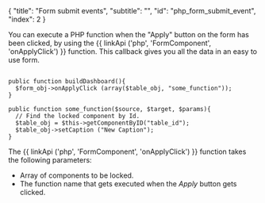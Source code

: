 <meta>
{
	"title": "Form submit events",
	"subtitle": "",
	"id": "php_form_submit_event",
	"index": 2
}
</meta>

You can execute a PHP function when the "Apply" button on the form has been clicked, by using the {{ linkApi ('php', 'FormComponent', 'onApplyClick') }} function. This callback gives you all the data in an easy to use form.

~~~

public function buildDashboard(){
  $form_obj->onApplyClick (array($table_obj, "some_function"));
}

public function some_function($source, $target, $params){
  // Find the locked component by Id.
  $table_obj = $this->getComponentByID("table_id");
  $table_obj->setCaption ("New Caption");
}

~~~

The {{ linkApi ('php', 'FormComponent', 'onApplyClick') }} function takes the following parameters:
* Array of components to be locked.
* The function name that gets executed when the *Apply* button gets clicked.
